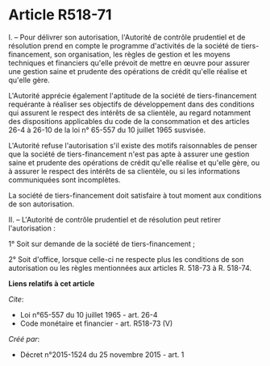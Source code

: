 # Article R518-71

I. – Pour délivrer son autorisation, l'Autorité de contrôle prudentiel et de résolution prend en compte le programme
d'activités de la société de tiers-financement, son organisation, les règles de gestion et les moyens techniques et
financiers qu'elle prévoit de mettre en œuvre pour assurer une gestion saine et prudente des opérations de crédit qu'elle
réalise et qu'elle gère. 

L'Autorité apprécie également l'aptitude de la société de tiers-financement requérante à réaliser ses objectifs de
développement dans des conditions qui assurent le respect des intérêts de sa clientèle, au regard notamment des dispositions
applicables du code de la consommation et des articles 26-4 à 26-10 de la loi n° 65-557 du 10 juillet 1965 susvisée. 

L'Autorité refuse l'autorisation s'il existe des motifs raisonnables de penser que la société de tiers-financement n'est pas
apte à assurer une gestion saine et prudente des opérations de crédit qu'elle réalise et qu'elle gère, ou à assurer le
respect des intérêts de sa clientèle, ou si les informations communiquées sont incomplètes. 

La société de tiers-financement doit satisfaire à tout moment aux conditions de son autorisation. 

II. – L'Autorité de contrôle prudentiel et de résolution peut retirer l'autorisation : 

1° Soit sur demande de la société de tiers-financement ; 

2° Soit d'office, lorsque celle-ci ne respecte plus les conditions de son autorisation ou les règles mentionnées aux articles
R. 518-73 à R. 518-74.

**Liens relatifs à cet article**

_Cite_:

  - Loi n°65-557 du 10 juillet 1965 - art. 26-4
  - Code monétaire et financier - art. R518-73 (V)

_Créé par_:

  - Décret n°2015-1524 du 25 novembre 2015 - art. 1
